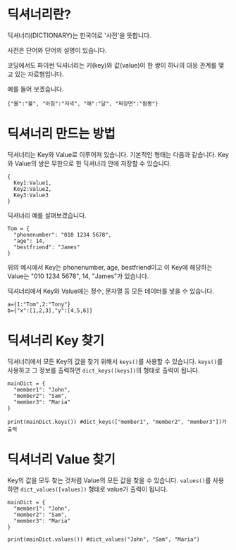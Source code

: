 # 딕셔너리란?
딕셔너리(DICTIONARY)는 한국어로 '사전'을 뜻합니다.

사전은 단어와 단어의 설명이 있습니다.

코딩에서도 파이썬 딕셔너리는 키(key)와 값(value)이 한 쌍이 하나의 대응 관계를 맺고 있는 자료형입니다.

예를 들어 보겠습니다.

```
{"물":"불", "아침":"저녁", "해":"달", "짜장면":"짬뽕"}
```

# 딕셔너리 만드는 방법
딕셔너리는 Key와 Value로 이루어져 있습니다. 기본적인 형태는 다음과 같습니다. Key와 Value의 쌍은 무한으로 한 딕셔너리 안에 저장할 수 있습니다.

```
{
  Key1:Value1,
  Key2:Value2,
  Key3:Value3
}
```

딕셔너리 예를 살펴보겠습니다.

```
Tom = {
  "phonenumber": "010 1234 5678",
  "age": 14,
  "bestfriend": "James"
}
```

위의 예시에서 Key는 phonenumber, age, bestfriend이고 이 Key에 해당하는 Value는 "010 1234 5678", 14, "James"가 있습니다.

딕셔너리에서 Key와 Value에는 정수, 문자열 등 모든 데이터를 넣을 수 있습니다.

```
a={1:"Tom",2:"Tony"}
b={"x":[1,2,3],"y":[4,5,6]}
```

# 딕셔너리 Key 찾기
딕셔너리에서 모든 Key의 값을 찾기 위해서 `keys()`를 사용할 수 있습니다. `keys()`를 사용하고 그 정보를 출력하면 `dict_keys([keys])`의 형태로 출력이 됩니다.

```
mainDict = {
  "member1": "John",
  "member2": "Sam",
  "member3": "Maria"
}

print(mainDict.keys()) #dict_keys(["member1", "member2", "member3"])가 출력
```

# 딕셔너리 Value 찾기
Key의 값을 모두 찾는 것처럼 Value의 모든 값을 찾을 수 있습니다. `values()`를 사용하면 `dict_values([values])` 형태로 value가 출력이 됩니다.

```
mainDict = {
  "member1": "John",
  "member2": "Sam",
  "member3": "Maria"
}

print(mainDict.values()) #dict_values("John", "Sam", "Maria")
```
